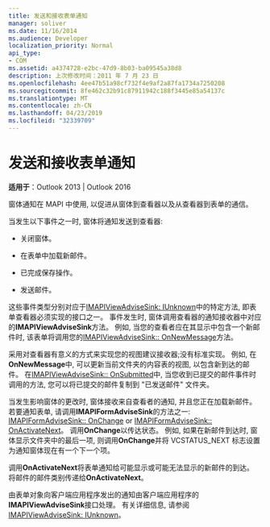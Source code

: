 ```yaml
---
title: 发送和接收表单通知
manager: soliver
ms.date: 11/16/2014
ms.audience: Developer
localization_priority: Normal
api_type:
- COM
ms.assetid: a4374728-e2bc-47d9-8b03-ba09545a38d8
description: 上次修改时间：2011 年 7 月 23 日
ms.openlocfilehash: 4ee47b51a98cf732f4e9af2a87fa1734a7250208
ms.sourcegitcommit: 8fe462c32b91c87911942c188f3445e85a54137c
ms.translationtype: MT
ms.contentlocale: zh-CN
ms.lasthandoff: 04/23/2019
ms.locfileid: "32339709"
---
```

# <a name="sending-and-receiving-form-notifications"></a>发送和接收表单通知

  
  
**适用于**：Outlook 2013 | Outlook 2016 
  
窗体通知在 MAPI 中使用, 以促进从窗体到查看器以及从查看器到表单的通信。
  
当发生以下事件之一时, 窗体将通知发送到查看器:
  
- 关闭窗体。
    
- 在表单中加载新邮件。
    
- 已完成保存操作。
    
- 发送邮件。
    
这些事件类型分别对应于[IMAPIViewAdviseSink: IUnknown](imapiviewadvisesinkiunknown.md)中的特定方法, 即表单查看器必须实现的接口之一。 事件发生时, 窗体调用查看器的通知接收器中对应的**IMAPIViewAdviseSink**方法。 例如, 当您的查看者应在其显示中包含一个新邮件时, 该表单将调用您的[IMAPIViewAdviseSink:: OnNewMessage](imapiviewadvisesink-onnewmessage.md)方法。 
  
采用对查看器有意义的方式来实现您的视图建议接收器;没有标准实现。 例如, 在**OnNewMessage**中, 可以更新当前文件夹的内容表的视图, 以包含新到达的邮件。 在[IMAPIViewAdviseSink:: OnSubmitted](imapiviewadvisesink-onsubmitted.md)中, 当您收到已提交的邮件事件时调用的方法, 您可以将已提交的邮件复制到 "已发送邮件" 文件夹。
  
当发生影响窗体的更改时, 窗体接收来自查看者的通知, 并且您正在加载新邮件。 若要通知表单, 请调用**IMAPIFormAdviseSink**的方法之一: [IMAPIFormAdviseSink:: OnChange](imapiformadvisesink-onchange.md) or [IMAPIFormAdviseSink:: OnActivateNext](imapiformadvisesink-onactivatenext.md)。 调用**OnChange**以传达状态。 例如, 如果在新邮件到达时, 窗体显示文件夹中的最后一项, 则调用**OnChange**并将 VCSTATUS_NEXT 标志设置为通知窗体现在有一个下一个项。 
  
调用**OnActivateNext**将表单通知给可能显示或可能无法显示的新邮件的到达。 将邮件的邮件类别传递给**OnActivateNext**。 
  
由表单对象向客户端应用程序发出的通知由客户端应用程序的**IMAPIViewAdviseSink**接口处理。 有关详细信息, 请参阅[IMAPIViewAdviseSink: IUnknown](imapiviewadvisesinkiunknown.md)。
  


